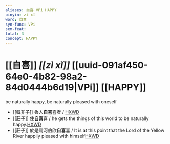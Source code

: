 ```yaml
---
aliases: 自喜 VPi HAPPY
pinyin: zì xǐ
word: 自喜
syn-func: VPi
sem-feat: 
total: 3
concept: HAPPY 
---
```

# [[自喜]] *[[zì xǐ]]*  [[uuid-091af450-64e0-4b82-98a2-84d0444b6d19|VPi]] [[HAPPY]]
be naturally happy, be naturally pleased with oneself
 - [[韓非子]] 魯人**自喜**喜者 / [HXWD](https://hxwd.org/textview.html?location=KR3c0005_tls_032-89a.3)
 - [[莊子]] 使**自喜**喜 / he gets the things of this world to be naturally happy.[HXWD](https://hxwd.org/textview.html?location=KR5c0126_tls_007-4a.29)
 - [[莊子]] 於是焉河伯欣**自喜**喜 / It is at this point that the Lord of the Yellow River happily pleased with himself[HXWD](https://hxwd.org/textview.html?location=KR5c0126_tls_017-1a.8)